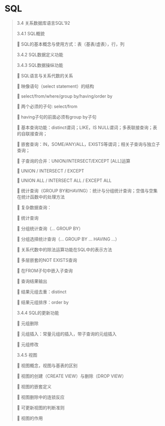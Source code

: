 # SQL

> 3.4	关系数据库语言SQL’92
>
> 3.4.1 	SQL概貌
>
> 	SQL的基本概念与使用方式：表（基表/虚表），行，列
>
> 3.4.2 	SQL数据定义功能
>
> 3.4.3 	SQL数据操纵功能
>
> 	SQL语言与关系代数的关系
>
> 	映像语句（select statement）的结构
>
> 	select/from/where/group by/having/order by
>
> 	两个必须的子句: select/from
>
> 	having子句的前面必须有group by子句
>
> 	基本查询功能：distinct谓词；LIKE，IS NULL谓词；多表联接查询；表的自联接查询；
>
> 	嵌套查询：IN，SOME/ANY/ALL，EXISTS等谓词；相关子查询与独立子查询；
>
> 	子查询的合并：UNION/INTERSECT/EXCEPT \[ALL\]运算
>
> 	UNION / INTERSECT / EXCEPT
>
> 	UNION ALL / INTERSECT ALL / EXCEPT ALL
>
> 	统计查询（GROUP BY和HAVING）：统计与分组统计查询；空值与空集在统计函数中的处理方法
>
> 	复杂数据查询：
>
> 	统计查询
>
> 	分组统计查询（… GROUP BY）
>
> 	分组选择统计查询（… GROUP BY … HAVING …）
>
> 	关系代数中的除法运算功能在SQL中的表示方法
>
> 	多层嵌套的NOT EXISTS查询
>
> 	在FROM子句中嵌入子查询
>
> 	查询结果输出
>
> 	结果元组去重：distinct
>
> 	结果元组排序：order by
>
> 3.4.4 	SQL的更新功能
>
> 	元组删除
>
> 	元组插入：常量元组的插入，带子查询的元组插入
>
> 	元组修改
>
> 3.4.5 	视图
>
> 	视图概念，视图与基表的区别
>
> 	视图的创建（CREATE VIEW）与删除（DROP VIEW）
>
> 	视图的嵌套定义
>
> 	视图删除中的连锁反应
>
> 	可更新视图的判断准则
>
> 	视图的作用




